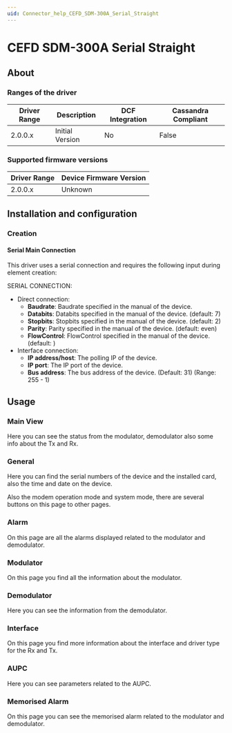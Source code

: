 ```yaml
---
uid: Connector_help_CEFD_SDM-300A_Serial_Straight
---
```


# CEFD SDM-300A Serial Straight

## About

### Ranges of the driver

| **Driver Range** | **Description** | **DCF Integration** | **Cassandra Compliant** |
|------------------|-----------------|---------------------|-------------------------|
| 2.0.0.x          | Initial Version | No                  | False                   |

### Supported firmware versions

| **Driver Range** | **Device Firmware Version** |
|------------------|-----------------------------|
| 2.0.0.x          | Unknown                     |

## Installation and configuration

### Creation

#### Serial Main Connection

This driver uses a serial connection and requires the following input during element creation:

SERIAL CONNECTION:

- Direct connection:
  - **Baudrate**: Baudrate specified in the manual of the device.
  - **Databits**: Databits specified in the manual of the device. (default: 7)
  - **Stopbits**: Stopbits specified in the manual of the device. (default: 2)
  - **Parity**: Parity specified in the manual of the device. (default: even)
  - **FlowControl**: FlowControl specified in the manual of the device. (default: )
- Interface connection:
  - **IP address/host**: The polling IP of the device.
  - **IP port**: The IP port of the device.
  - **Bus address**: The bus address of the device. (Default: 31) (Range: 255 - 1)

## Usage

### Main View

Here you can see the status from the modulator, demodulator also some info about the Tx and Rx.

### General

Here you can find the serial numbers of the device and the installed card, also the time and date on the device.

Also the modem operation mode and system mode, there are several buttons on this page to other pages.

### Alarm

On this page are all the alarms displayed related to the modulator and demodulator.

### Modulator

On this page you find all the information about the modulator.

### Demodulator

Here you can see the information from the demodulator.

### Interface

On this page you find more information about the interface and driver type for the Rx and Tx.

### AUPC

Here you can see parameters related to the AUPC.

### Memorised Alarm

On this page you can see the memorised alarm related to the modulator and demodulator.
